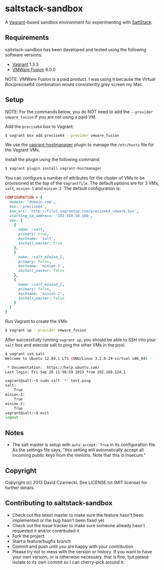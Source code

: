 # saltstack-sandbox

A [Vagrant](http://www.vagrantup.com/)-based sandbox environment
for experimenting with [SaltStack](http://saltstack.com/).

## Requirements

saltstack-sandbox has been developed and tested using the following
software versions:

* [Vagrant](http://www.vagrantup.com/) 1.3.3
* [VMWare Fusion](https://my.vmware.com/web/vmware/info/slug/desktop_end_user_computing/vmware_fusion/6_0) 6.0.0

NOTE: VMWare Fusion is a paid product. I was using it because the
      Virtual Box/precise64 combination would consistently
      grey screen my Mac.

## Setup

NOTE: For the commands below, you do NOT need to add the
`--provider vmware_fusion` if you are not using a paid
VM.

Add the `precise64` box to Vagrant:

```sh
$ vagrant box add precise64 --provider vmware_fusion
```

We use the [vagrant-hostmanager](https://github.com/smdahlen/vagrant-hostmanager)
plugin to manage the `/etc/hosts` file for the Vagrant VMs.

Install the plugin using the following command:

```sh
$ vagrant plugin install vagrant-hostmanager
```

You can configure a number of attributes for the cluster
of VMs to be provisioned at the top of the `Vagrantfile`.
The default options are for 3 VMs, `salt`, `minion-1` and
`minion-2`. The default configuration is:

```ruby
CONFIGURATION = {
  domain: 'domain.com',
  box: 'precise64',
  box_url: 'http://files.vagrantup.com/precise64_vmware.box',
  starting_ip_address: '192.168.50.100',
  vms: [
    {
      name: :salt,
      primary: true,
      hostname: 'salt',
      install_master: true
    },
    {
      name: :salt_minion_1,
      primary: false,
      hostname: 'minion-1',
      install_master: false
    },
    {
      name: :salt_minion_2,
      primary: false,
      hostname: 'minion-2',
      install_master: false
    }
  ]
}
```

Run Vagrant to create the VMs:

```sh
$ vagrant up --provider vmware_fusion
```

After successfully running `vagrant up`, you should be able
to SSH into your `salt` box and execute salt to ping the
other VMs in the pool.

```sh
$ vagrant ssh salt
Welcome to Ubuntu 12.04.1 LTS (GNU/Linux 3.2.0-29-virtual x86_64)

 * Documentation:  https://help.ubuntu.com/
Last login: Fri Sep 20 11:56:59 2013 from 192.168.124.1

vagrant@salt:~$ sudo salt '*' test.ping
salt:
    True
minion-1:
    True
minion-2:
    True
vagrant@salt:~$ exit
logout
```

## Notes

* The salt master is setup with `auto_accept: True` in its configuration
  file. As the settings file says, "this setting will automatically
  accept all incoming public keys from the minions. Note that this
  is insecure."

## Copyright

Copyright (c) 2013 David Czarnecki. See LICENSE.txt (MIT license) for
further details.

## Contributing to saltstack-sandbox

* Check out the latest master to make sure the feature hasn't been
  implemented or the bug hasn't been fixed yet
* Check out the issue tracker to make sure someone already hasn't
  requested it and/or contributed it
* Fork the project
* Start a feature/bugfix branch
* Commit and push until you are happy with your contribution
* Please try not to mess with the version or history. If you want
  to have your own version, or is otherwise necessary, that is fine,
  but please isolate to its own commit so I can cherry-pick around it.